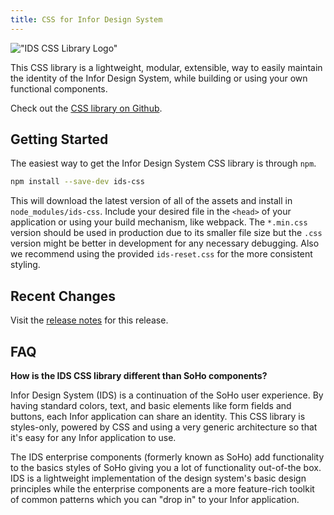 ```yaml
---
title: CSS for Infor Design System
---
```


!["IDS CSS Library Logo"](https://ids-com.s3.amazonaws.com/images/css-lib.original.png#logo-float-right)

This CSS library is a lightweight, modular, extensible, way to easily maintain the identity of the Infor Design System, while building or using your own functional components.

Check out the [CSS library on Github](https://github.com/infor-design/css).

## Getting Started

The easiest way to get the Infor Design System CSS library is through `npm`.

```sh
npm install --save-dev ids-css
```

This will download the latest version of all of the assets and install in `node_modules/ids-css`. Include your desired file in the `<head>` of your application or using your build mechanism, like webpack. The `*.min.css` version should be used in production due to its smaller file size but the `.css` version might be better in development for any necessary debugging. Also we recommend using the provided `ids-reset.css` for the more consistent styling.

## Recent Changes

Visit the [release notes](./release-notes.html) for this release.

## FAQ

**How is the IDS CSS library different than SoHo components?**

Infor Design System (IDS) is a continuation of the SoHo user experience. By having standard colors, text, and basic elements like form fields and buttons, each Infor application can share an identity. This CSS library is styles-only, powered by CSS and using a very generic architecture so that it's easy for any Infor application to use.

The IDS enterprise components (formerly known as SoHo) add functionality to the basics styles of SoHo giving you a lot of functionality out-of-the box. IDS is a lightweight implementation of the design system's basic design principles while the enterprise components are a more feature-rich toolkit of common patterns which you can "drop in" to your Infor application.
